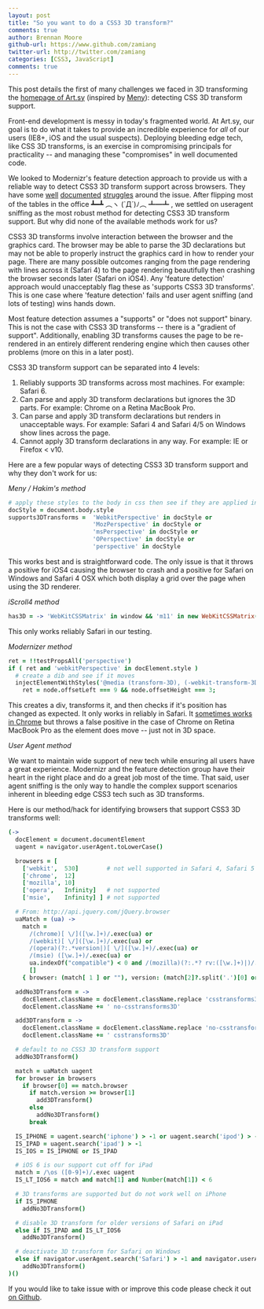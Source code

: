 ```yaml
---
layout: post
title: "So you want to do a CSS3 3D transform?"
comments: true
author: Brennan Moore
github-url: https://www.github.com/zamiang
twitter-url: http://twitter.com/zamiang
categories: [CSS3, JavaScript]
comments: true
---
```


This post details the first of many challenges we faced in 3D
transforming the [homepage of Art.sy](http://art.sy) (inspired by
[Meny](https://github.com/hakimel/meny)): detecting CSS 3D transform
support.

Front-end development is messy in today's fragmented world. At Art.sy,
our goal is to do what it takes to provide an incredible experience
for *all* of our users (IE8+, iOS and the usual suspects). Deploying
bleeding edge tech, like CSS 3D transforms, is an exercise in
compromising principals for practicality -- and managing these
"compromises" in well documented code.

We looked to Modernizr's feature detection approach to provide us with
a reliable way to detect CSS3 3D transform support across browsers. They have some
[well](https://github.com/Modernizr/Modernizr/issues/590)
[documented](https://github.com/Modernizr/Modernizr/issues/465)
[struggles](https://github.com/Modernizr/Modernizr/issues/240) around
the issue. After flipping most of the tables in the office ┻━┻ ︵ヽ
(`Д´)ﾉ︵﻿ ┻━┻ , we settled on useragent sniffing as the most robust
method for detecting CSS3 3D transform support. But why did none
of the available methods work for us?

<!-- more -->

CSS3 3D transforms involve interaction between the browser and the
graphics card. The browser may be able to parse the 3D declarations
but may not be able to properly instruct the graphics card in how to
render your page. There are many possible outcomes ranging from the
page rendering with lines across it (Safari 4) to the page rendering
beautifully then crashing the browser seconds later (Safari on
iOS4). Any 'feature detection' approach would unacceptably flag these
as 'supports CSS3 3D transforms'. This is one case where 'feature
detection' fails and user agent sniffing (and lots of testing) wins
hands down.

Most feature detection assumes a "supports" or "does not support"
binary. This is not the case with CSS3 3D transforms -- there is a
"gradient of support". Additionally, enabling 3D transforms causes the
page to be re-rendered in an entirely different rendering engine which
then causes other problems (more on this in a later post).

CSS3 3D transform support can be separated into 4 levels:

1. Reliably supports 3D transforms across most machines. For example:
Safari 6.
2. Can parse and apply 3D transform declarations but ignores the 3D
parts. For example: Chrome on a Retina MacBook Pro.
3. Can parse and apply 3D transform declarations but renders in
unacceptable ways. For example: Safari 4 and Safari 4/5 on Windows
show lines across the page.
4. Cannot apply 3D transform declarations in any way. For example:
IE or Firefox < v10.

Here are a few popular ways of detecting CSS3 3D transform support and why
they don't work for us:

*Meny / Hakim's method*

```coffeescript
# apply these styles to the body in css then see if they are applied in JS
docStyle = document.body.style
supports3DTransforms =  'WebkitPerspective' in docStyle or
                        'MozPerspective' in docStyle or
                        'msPerspective' in docStyle or
                        'OPerspective' in docStyle or
                        'perspective' in docStyle
```
This works best and is straightforward code. The only
issue is that it throws a positive for iOS4 causing the browser to
crash and a positive for Safari on Windows and Safari 4 OSX which both
display a grid over the page when using the 3D renderer.

*iScroll4 method*

```coffeescript
has3D = -> 'WebKitCSSMatrix' in window && 'm11' in new WebKitCSSMatrix()
```
This only works reliably Safari in our testing.

*Modernizer method*

```coffeescript
ret = !!testPropsAll('perspective')
if ( ret and 'webkitPerspective' in docElement.style )
  # create a dib and see if it moves
  injectElementWithStyles('@media (transform-3D), (-webkit-transform-3D){#modernizr{left:9px;position:absolute;height:3px;}}', (node, rule) ->
    ret = node.offsetLeft === 9 && node.offsetHeight === 3;
```

This creates a div, transforms it, and then checks if it's position
has changed as expected. It only works in reliably in Safari. 
It [sometimes works in Chrome](https://github.com/Modernizr/Modernizr/issues/590)
but throws a false positive in the case of Chrome on Retina MacBook
Pro as the element does move -- just not in 3D space.

*User Agent method*

We want to maintain wide support of new tech while ensuring all users
have a great experience. Modernizr and the feature detection group
have their heart in the right place and do a great job most of the
time. That said, user agent sniffing is the only way to handle the
complex support scenarios inherent in bleeding edge CSS3 tech such as
3D transforms.

Here is our method/hack for identifying browsers that support CSS3 3D
transforms well:

```coffeescript
(->
  docElement = document.documentElement
  uagent = navigator.userAgent.toLowerCase()

  browsers = [
    ['webkit',  530]        # not well supported in Safari 4, Safari 5 webkit version is 530.17
    ['chrome',  12]
    ['mozilla', 10]
    ['opera',   Infinity]   # not supported
    ['msie',    Infinity] ] # not supported

  # From: http://api.jquery.com/jQuery.browser
  uaMatch = (ua) ->
    match =
      /(chrome)[ \/]([\w.]+)/.exec(ua) or
      /(webkit)[ \/]([\w.]+)/.exec(ua) or
      /(opera)(?:.*version|)[ \/]([\w.]+)/.exec(ua) or 
      /(msie) ([\w.]+)/.exec(ua) or
      ua.indexOf("compatible") < 0 and /(mozilla)(?:.*? rv:([\w.]+)|)/.exec( ua ) or
      []
    { browser: (match[ 1 ] or ""), version: (match[2]?.split('.')[0] or 0) }

  addNo3DTransform = ->
    docElement.className = docElement.className.replace 'csstransforms3D', ''
    docElement.className += ' no-csstransforms3D'

  add3DTransform = ->
    docElement.className = docElement.className.replace 'no-csstransforms3D', ''
    docElement.className += ' csstransforms3D'

  # default to no CSS3 3D transform support
  addNo3DTransform()

  match = uaMatch uagent
  for browser in browsers
    if browser[0] == match.browser
      if match.version >= browser[1]
        add3DTransform()
      else
        addNo3DTransform()
      break

  IS_IPHONE = uagent.search('iphone') > -1 or uagent.search('ipod') > -1
  IS_IPAD = uagent.search('ipad') > -1
  IS_IOS = IS_IPHONE or IS_IPAD

  # iOS 6 is our support cut off for iPad
  match = /\os ([0-9]+)/.exec uagent
  IS_LT_IOS6 = match and match[1] and Number(match[1]) < 6

  # 3D transforms are supported but do not work well on iPhone
  if IS_IPHONE
    addNo3DTransform()

  # disable 3D transform for older versions of Safari on iPad
  else if IS_IPAD and IS_LT_IOS6
    addNo3DTransform()

  # deactivate 3D transform for Safari on Windows
  else if navigator.userAgent.search('Safari') > -1 and navigator.userAgent.search('Windows') > -1
    addNo3DTransform()
)()
```

If you would like to take issue with or improve this code please check
it out [on Github](https://github.com/zamiang/detect-css3-3D-transform).

